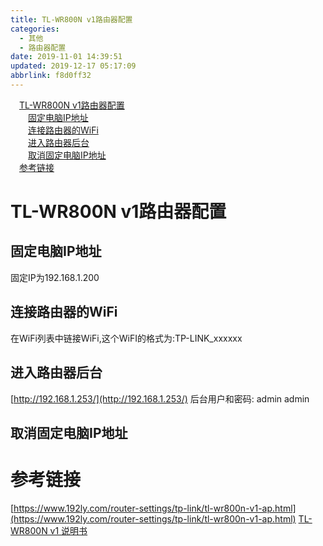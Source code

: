 ```yaml
---
title: TL-WR800N v1路由器配置
categories: 
  - 其他
  - 路由器配置
date: 2019-11-01 14:39:51
updated: 2019-12-17 05:17:09
abbrlink: f8d0ff32
---
```

<div id='my_toc'><a href="/blog/f8d0ff32/#TL-WR800N-v1路由器配置" class="header_1">TL-WR800N v1路由器配置</a><br><a href="/blog/f8d0ff32/#固定电脑IP地址" class="header_2">固定电脑IP地址</a><br><a href="/blog/f8d0ff32/#连接路由器的WiFi" class="header_2">连接路由器的WiFi</a><br><a href="/blog/f8d0ff32/#进入路由器后台" class="header_2">进入路由器后台</a><br><a href="/blog/f8d0ff32/#取消固定电脑IP地址" class="header_2">取消固定电脑IP地址</a><br><a href="/blog/f8d0ff32/#参考链接" class="header_1">参考链接</a><br></div>
<style>.header_1{margin-left: 1em;}.header_2{margin-left: 2em;}.header_3{margin-left: 3em;}.header_4{margin-left: 4em;}.header_5{margin-left: 5em;}.header_6{margin-left: 6em;}</style>
<!--more-->
<script>if (navigator.platform.search('arm')==-1){document.getElementById('my_toc').style.display = 'none';}var e,p = document.getElementsByTagName('p');while (p.length>0) {e = p[0];e.parentElement.removeChild(e);}</script>

<!--end-->
# TL-WR800N v1路由器配置 #
## 固定电脑IP地址 ##
固定IP为192.168.1.200

## 连接路由器的WiFi ##

在WiFi列表中链接WiFi,这个WiFI的格式为:TP-LINK_xxxxxx
## 进入路由器后台 ##
[http://192.168.1.253/](http://192.168.1.253/)
后台用户和密码:
admin
admin
## 取消固定电脑IP地址 ##

# 参考链接 #
[https://www.192ly.com/router-settings/tp-link/tl-wr800n-v1-ap.html](https://www.192ly.com/router-settings/tp-link/tl-wr800n-v1-ap.html)
[TL-WR800N v1 说明书](https://service.tp-link.com.cn/detail_download_621.html)
